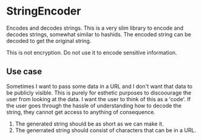 # StringEncoder
Encodes and decodes strings. This is a very slim library to encode and decodes strings, somewhat similar to hashids.
The encoded string can be decoded to get the original string.

This is not encryption. Do not use it to encode sensitive information.

## Use case
Sometimes I want to pass some data in a URL and I don't want that data to be publicly visible.
This is purely for esthetic purposes to discoourage the user from looking at the data.
I want the user to think of this as a 'code'.
If the user goes through the hassle of understanding how to decode the string, they cannot get access to anything of consequence.

1. The generated string should be as short as we can make it.
2. The generrated string should consist of characters that can be in a URL.
